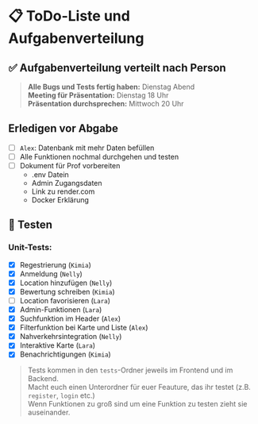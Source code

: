 # 📋 ToDo-Liste und Aufgabenverteilung

## ✅ Aufgabenverteilung verteilt nach Person

> **Alle Bugs und Tests fertig haben:** Dienstag Abend<br> **Meeting für Präsentation:** Dienstag 18 Uhr <br> **Präsentation durchsprechen:** Mittwoch 20 Uhr

## Erledigen vor Abgabe

- [ ] `Alex`: Datenbank mit mehr Daten befüllen
- [ ] Alle Funktionen nochmal durchgehen und testen
- [ ] Dokument für Prof vorbereiten
  - .env Datein
  - Admin Zugangsdaten
  - Link zu render.com
  - Docker Erklärung

## 🧪 Testen

### Unit-Tests:

- [x] Regestrierung (`Kimia`)
- [x] Anmeldung (`Nelly`)
- [x] Location hinzufügen (`Nelly`)
- [x] Bewertung schreiben (`Kimia`)
- [ ] Location favorisieren (`Lara`)
- [x] Admin-Funktionen (`Lara`)
- [x] Suchfunktion im Header (`Alex`)
- [x] Filterfunktion bei Karte und Liste (`Alex`)
- [x] Nahverkehrsintegration (`Nelly`)
- [x] Interaktive Karte (`Lara`)
- [x] Benachrichtigungen (`Kimia`)

> Tests kommen in den `tests`-Ordner jeweils im Frontend und im Backend.<br>
> Macht euch einen Unterordner für euer Feauture, das ihr testet (z.B. `register`, `login` etc.) <br>
> Wenn Funktionen zu groß sind um eine Funktion zu testen zieht sie auseinander. <br>
